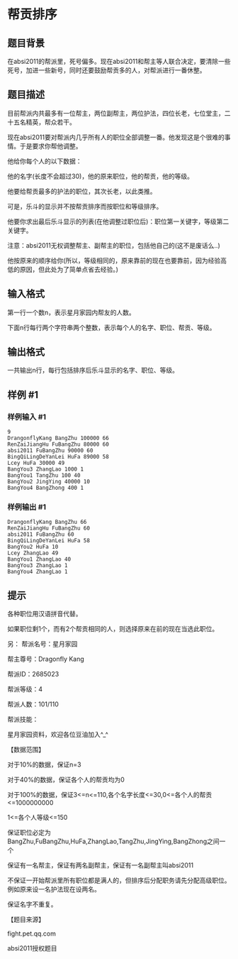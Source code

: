 # 帮贡排序

## 题目背景

在absi2011的帮派里，死号偏多。现在absi2011和帮主等人联合决定，要清除一些死号，加进一些新号，同时还要鼓励帮贡多的人，对帮派进行一番休整。

## 题目描述

目前帮派内共最多有一位帮主，两位副帮主，两位护法，四位长老，七位堂主，二十五名精英，帮众若干。

现在absi2011要对帮派内几乎所有人的职位全部调整一番。他发现这是个很难的事情。于是要求你帮他调整。

他给你每个人的以下数据：

他的名字(长度不会超过30)，他的原来职位，他的帮贡，他的等级。

他要给帮贡最多的护法的职位，其次长老，以此类推。

可是，乐斗的显示并不按帮贡排序而按职位和等级排序。

他要你求出最后乐斗显示的列表(在他调整过职位后)：职位第一关键字，等级第二关键字。

注意：absi2011无权调整帮主、副帮主的职位，包括他自己的(这不是废话么..)

他按原来的顺序给你(所以，等级相同的，原来靠前的现在也要靠前，因为经验高低的原因，但此处为了简单点省去经验。)

## 输入格式

第一行一个数n，表示星月家园内帮友的人数。

下面n行每行两个字符串两个整数，表示每个人的名字、职位、帮贡、等级。

## 输出格式

一共输出n行，每行包括排序后乐斗显示的名字、职位、等级。

## 样例 #1

### 样例输入 #1

```
9
DrangonflyKang BangZhu 100000 66
RenZaiJiangHu FuBangZhu 80000 60
absi2011 FuBangZhu 90000 60
BingQiLingDeYanLei HuFa 89000 58
Lcey HuFa 30000 49
BangYou3 ZhangLao 1000 1
BangYou1 TangZhu 100 40
BangYou2 JingYing 40000 10
BangYou4 BangZhong 400 1
```

### 样例输出 #1

```
DrangonflyKang BangZhu 66
RenZaiJiangHu FuBangZhu 60
absi2011 FuBangZhu 60
BingQiLingDeYanLei HuFa 58
BangYou2 HuFa 10
Lcey ZhangLao 49
BangYou1 ZhangLao 40
BangYou3 ZhangLao 1
BangYou4 ZhangLao 1
```

## 提示

各种职位用汉语拼音代替。

如果职位剩1个，而有2个帮贡相同的人，则选择原来在前的现在当选此职位。

另：
帮派名号：星月家园

帮主尊号：Dragonfly Kang

帮派ID：2685023

帮派等级：4

帮派人数：101/110

帮派技能：

星月家园资料，欢迎各位豆油加入^\_^

【数据范围】

对于10%的数据，保证n=3

对于40%的数据，保证各个人的帮贡均为0

对于100%的数据，保证3<=n<=110,各个名字长度<=30,0<=各个人的帮贡<=1000000000

1<=各个人等级<=150

保证职位必定为BangZhu,FuBangZhu,HuFa,ZhangLao,TangZhu,JingYing,BangZhong之间一个

保证有一名帮主，保证有两名副帮主，保证有一名副帮主叫absi2011

不保证一开始帮派里所有职位都是满人的，但排序后分配职务请先分配高级职位。例如原来设一名护法现在设两名。

保证名字不重复。

【题目来源】

fight.pet.qq.com


absi2011授权题目